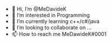 - 👋 Hi, I’m @MeDavideK
- 👀 I’m interested in Programming
- 🌱 I’m currently learning c++/c#/java
- 💞️ I’m looking to collaborate on ...
- 📫 How to reach me MeDawideK#0001

<!---
MeDavideK/MeDavideK is a ✨ special ✨ repository because its `README.md` (this file) appears on your GitHub profile.
You can click the Preview link to take a look at your changes.
--->

